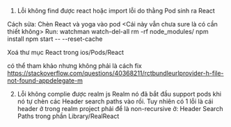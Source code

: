 1. Lỗi không find được react hoặc import lỗi do thằng Pod sinh ra React

Cách sửa:
Chèn React và yoga vào pod <Cái này vẫn chưa sure là có cần thiết không>
Run:
watchman watch-del-all
rm -rf node_modules/
npm install
npm start -- --reset-cache

Xoá thư mục React trong ios/Pods/React

có thể tham khảo nhưng không phải là cách fix
https://stackoverflow.com/questions/40368211/rctbundleurlprovider-h-file-not-found-appdelegate-m

2. Lỗi không complie được realm js
Realm nó đã bắt đầu support pods khi nó tự chèn các Header search paths vào rồi.
Tuy nhiên có 1 lỗi là cái header ở trong realm project phải để là non-recursive ở: Header Search Paths trong phần Library/RealReact
